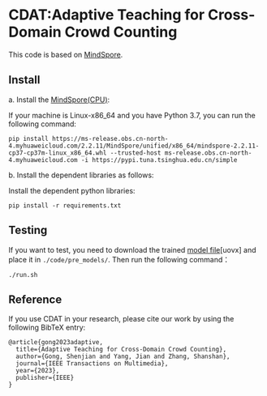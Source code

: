# CDAT:Adaptive Teaching for Cross-Domain Crowd Counting
 This code is based on [MindSpore](https://gitee.com/mindspore/mindspore).

## Install
a. Install the [MindSpore(CPU)](https://www.mindspore.cn/install): 

If your machine is Linux-x86_64 and you have Python 3.7, you can run the following command:

```shell
pip install https://ms-release.obs.cn-north-4.myhuaweicloud.com/2.2.11/MindSpore/unified/x86_64/mindspore-2.2.11-cp37-cp37m-linux_x86_64.whl --trusted-host ms-release.obs.cn-north-4.myhuaweicloud.com -i https://pypi.tuna.tsinghua.edu.cn/simple
```

b. Install the dependent libraries as follows: 

Install the dependent python libraries: 

```shell
pip install -r requirements.txt
```


##  Testing


If you want to test, you need to download the trained [model file](https://pan.baidu.com/s/12cq6lwbEwIn0MQ0o-PeboA)[uovx] and place it in  `./code/pre_models/`.
Then run the following command：
```shell
./run.sh
```
## Reference
If you use CDAT in your research, please cite our work by using the following BibTeX entry:
```shell
@article{gong2023adaptive,
  title={Adaptive Teaching for Cross-Domain Crowd Counting},
  author={Gong, Shenjian and Yang, Jian and Zhang, Shanshan},
  journal={IEEE Transactions on Multimedia},
  year={2023},
  publisher={IEEE}
}
```
